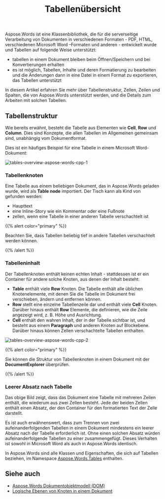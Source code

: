 ﻿---
title: Tabellenübersicht
second_title: Aspose.Words für C++
articleTitle: Tabellenübersicht
linktitle: Tabellenübersicht
description: "Arbeiten Sie mit Tabellen und ihren Komponenten wie Zellen, Zeilen, Spalten in Aspose.Words für C++. Wie man mit Tabellen in C++ arbeitet."
type: docs
weight: 10
url: /de/cpp/table-overview/
---

Aspose.Words ist eine Klassenbibliothek, die für die serverseitige Verarbeitung von Dokumenten in verschiedenen Formaten - PDF, HTML, verschiedenen Microsoft Word –Formaten und anderen - entwickelt wurde und Tabellen auf folgende Weise unterstützt:

* tabellen in einem Dokument bleiben beim Öffnen/Speichern und bei Konvertierungen erhalten
* es ist möglich, Tabellen, Inhalte und deren Formatierung zu bearbeiten und die Änderungen dann in eine Datei in einem Format zu exportieren, das Tabellen unterstützt

In diesem Artikel erfahren Sie mehr über Tabellenstruktur, Zellen, Zeilen und Spalten, die von Aspose.Words unterstützt werden, und die Details zum Arbeiten mit solchen Tabellen.

## Tabellenstruktur

Wie bereits erwähnt, besteht die Tabelle aus Elementen wie **Cell**, **Row** und **Column**. Dies sind Konzepte, die allen Tabellen im Allgemeinen gemeinsam sind, unabhängig vom Dokumentformat.

Dies ist ein häufiges Beispiel für eine Tabelle in einem Microsoft Word-Dokument:

![tables-overview-aspose-words-cpp-1](tables-overview-1.png)

### Tabellenknoten

Eine Tabelle aus einem beliebigen Dokument, das in Aspose.Words geladen wurde, wird als **Table node** importiert. Der Tisch kann als Kind von gefunden werden:

- Haupttext
- eine Inline-Story wie ein Kommentar oder eine Fußnote
- zellen, wenn eine Tabelle in einer anderen Tabelle verschachtelt ist

{{% alert color="primary" %}}

Beachten Sie, dass Tabellen beliebig tief in andere Tabellen verschachtelt werden können.

{{% /alert %}}

### Tabelleninhalt

Der Tabellenknoten enthält keinen echten Inhalt - stattdessen ist er ein Container für andere solche Knoten, aus denen der Inhalt besteht:

- **Table** enthält viele **Row** Knoten. Die Tabelle enthält alle üblichen Knotenelemente, mit denen Sie die Tabelle im Dokument frei verschieben, ändern und entfernen können.
- **Row** stellt eine einzelne Tabellenzeile dar und enthält viele **Cell** Knoten. Darüber hinaus enthält **Row** Elemente, die definieren, wie die Zeile angezeigt wird, z. B. Höhe und Ausrichtung.
- **Cell** enthält den wahren Inhalt, der in der Tabelle sichtbar ist, und besteht aus einem **Paragraph** und anderen Knoten auf Blockebene. Darüber hinaus können Zellen verschachtelte Tabellen enthalten.

![tables-overview-aspose-words-cpp-2](tables-overview-2.png)

{{% alert color="primary" %}}

Sie können die Struktur von Tabellenknoten in einem Dokument mit der **DocumentExplorer** überprüfen.

{{% /alert %}}

### Leerer Absatz nach Tabelle

Das obige Bild zeigt, dass das Dokument eine Tabelle mit mehreren Zeilen enthält, die wiederum aus zwei Zellen besteht. Jede der beiden Zellen enthält einen Absatz, der den Container für den formatierten Text der Zelle darstellt.

Es ist auch erwähnenswert, dass zum Trennen von zwei aufeinanderfolgenden Tabellen in einem Dokument mindestens ein leerer Absatz nach der Tabelle erforderlich ist. Ohne einen solchen Absatz würden aufeinanderfolgende Tabellen zu einer zusammengefügt. Dieses Verhalten ist sowohl in Microsoft Word als auch in Aspose.Words identisch.

In Aspose.Words sind alle Klassen und Eigenschaften, die sich auf Tabellen beziehen, im Namespace [Aspose.Words.Tables](https://reference.aspose.com/words/cpp/aspose.words.tables/) enthalten.

## Siehe auch

* [Aspose.Words Dokumentobjektmodell (DOM)](/words/cpp/aspose-words-document-object-model/)
* [Logische Ebenen von Knoten in einem Dokument](/words/cpp/logical-levels-of-nodes-in-a-document/)